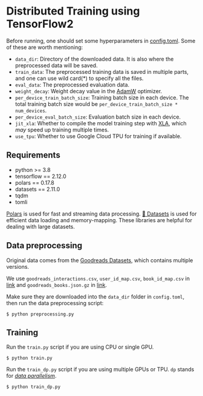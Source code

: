 # Distributed Training using TensorFlow2

Before running, one should set some hyperparameters in [config.toml](https://github.com/massquantity/tdfo/blob/main/tensorflow2/config.toml). Some of these are worth mentioning:

+ `data_dir`: Directory of the downloaded data. It is also where the preprocessed data will be saved.
+ `train_data`: The preprocessed training data is saved in multiple parts, and one can use wild card(*) to specify all the files.
+ `eval_data`: The preprocessed evaluation data.
+ `weight_decay`: Weight decay value in the [AdamW](https://www.tensorflow.org/api_docs/python/tf/keras/optimizers/AdamW) optimizer.
+ `per_device_train_batch_size`: Training batch size in each device. The total training batch size would be `per_device_train_batch_size * num_devices`.
+ `per_device_eval_batch_size`: Evaluation batch size in each device.
+ `jit_xla`: Whether to compile the model training step with [XLA](https://www.tensorflow.org/xla), which *may* speed up training multiple times.
+ `use_tpu`: Whether to use Google Cloud TPU for training if available.



## Requirements

+ python >= 3.8
+ tensorflow == 2.12.0
+ polars == 0.17.8
+ datasets == 2.11.0
+ tqdm
+ tomli

[Polars](https://github.com/pola-rs/polars) is used for fast and streaming data processing. [🤗 Datasets](https://github.com/huggingface/datasets) is used for efficient data loading and memory-mapping. These libraries are helpful for dealing with large datasets.



## Data preprocessing

Original data comes from the [Goodreads Datasets](https://github.com/MengtingWan/goodreads), which contains multiple versions.

We use `goodreads_interactions.csv`, `user_id_map.csv`, `book_id_map.csv` in [link](https://sites.google.com/eng.ucsd.edu/ucsdbookgraph/shelves) and `goodreads_books.json.gz` in [link](https://sites.google.com/eng.ucsd.edu/ucsdbookgraph/books).

Make sure they are downloaded into the `data_dir` folder in `config.toml`, then run the data preprocessing script:

```shell
$ python preprocessing.py
```



## Training

Run the `train.py` script if you are using CPU or single GPU.

```shell
$ python train.py
```

Run the `train_dp.py` script if you are using multiple GPUs or TPU. `dp` stands for [*data parallelism*](https://en.wikipedia.org/wiki/Data_parallelism).

```shell
$ python train_dp.py
```

